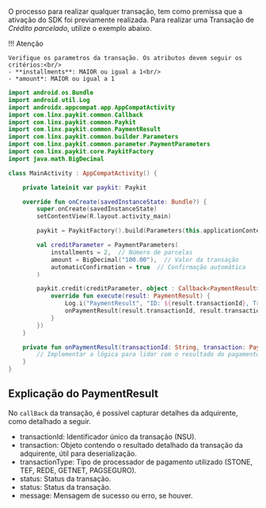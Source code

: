 O processo para realizar qualquer transação, tem como premissa que a ativação do SDK foi previamente realizada. 
Para realizar uma Transação de *Crédito parcelado*, utilize o exemplo abaixo. 

!!! Atenção 

    Verifique os parametros da transação. Os atributos devem seguir os critérios:<br/>
    - **installments**: MAIOR ou igual a 1<br/>
    - *amount*: MAIOR ou igual a 1

```kotlin
import android.os.Bundle
import android.util.Log
import androidx.appcompat.app.AppCompatActivity
import com.linx.paykit.common.Callback
import com.linx.paykit.common.Paykit
import com.linx.paykit.common.PaymentResult
import com.linx.paykit.common.builder.Parameters
import com.linx.paykit.common.parameter.PaymentParameters
import com.linx.paykit.core.PaykitFactory
import java.math.BigDecimal

class MainActivity : AppCompatActivity() {

    private lateinit var paykit: Paykit

    override fun onCreate(savedInstanceState: Bundle?) {
        super.onCreate(savedInstanceState)
        setContentView(R.layout.activity_main)

        paykit = PaykitFactory().build(Parameters(this.applicationContext, "Credito parcelado"))

        val creditParameter = PaymentParameters(
            installments = 2,  // Número de parcelas
            amount = BigDecimal("100.00"),  // Valor da transação
            automaticConfirmation = true  // Confirmação automática
        )

        paykit.credit(creditParameter, object : Callback<PaymentResult> {
            override fun execute(result: PaymentResult) {
                Log.i("PaymentResult", "ID: ${result.transactionId}, Transaction: ${result.transaction}")
                onPaymentResult(result.transactionId, result.transaction)
            }
        })
    }

    private fun onPaymentResult(transactionId: String, transaction: PaymentResult) {
        // Implementar a lógica para lidar com o resultado do pagamento
    }
}
```

## Explicação do PaymentResult

No `callBack` da transação, é possível capturar detalhes da adquirente, como detalhado a seguir.

 - transactionId: Identificador único da transação (NSU).
 - transaction: Objeto contendo o resultado detalhado da transação da adquirente, útil para deserialização.
 - transactionType: Tipo de processador de pagamento utilizado (STONE, TEF, REDE, GETNET, PAGSEGURO).
 - status: Status da transação.
 - status: Status da transação.
 - message: Mensagem de sucesso ou erro, se houver.


